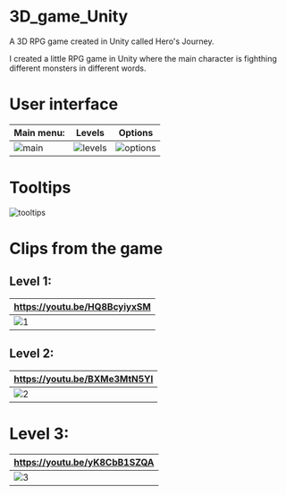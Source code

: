 # 3D_game_Unity
A 3D RPG game created in Unity called Hero's Journey.

I created a little RPG game in Unity where the main character is fighthing different monsters in different words.

# User interface 

| Main menu: | Levels | Options |
| --- | --- | --- |
| ![main](https://github.com/BenceBiricz/3D_game_Unity/assets/71565433/8163c640-ce90-4b8c-8804-f1e9e0f1897e) | ![levels](https://github.com/BenceBiricz/3D_game_Unity/assets/71565433/010de938-f6e9-4d69-aaba-c495ad7a7d16) | ![options](https://github.com/BenceBiricz/3D_game_Unity/assets/71565433/6ae2abc4-4d11-4f33-a702-7c752f44410f) |

# Tooltips

![tooltips](https://github.com/BenceBiricz/3D_game_Unity/assets/71565433/a3cd6392-9ac1-40d7-ab00-6b5fe6805f2e)

# Clips from the game
## Level 1:

| https://youtu.be/HQ8BcyiyxSM |
| --- |
| ![1](https://github.com/BenceBiricz/3D_game_Unity/assets/71565433/b49c678e-0e70-404e-a85e-f0312bee1f11) |

## Level 2: 

| https://youtu.be/BXMe3MtN5YI |
| --- |
| ![2](https://github.com/BenceBiricz/3D_game_Unity/assets/71565433/5c710bae-5db5-4461-83e6-0bfea9f0f85b) |

# Level 3:

| https://youtu.be/yK8CbB1SZQA |
| --- |
| ![3](https://github.com/BenceBiricz/3D_game_Unity/assets/71565433/78a04d16-507f-4d1b-97eb-de15975898d4) |


